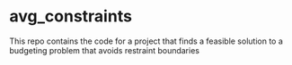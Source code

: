 # avg_constraints
This repo contains the code for a project that finds a feasible solution to a budgeting problem that avoids restraint boundaries
